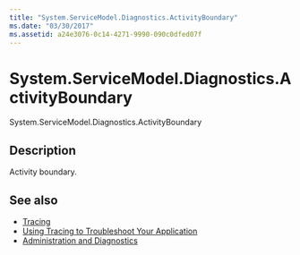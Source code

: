 ```yaml
---
title: "System.ServiceModel.Diagnostics.ActivityBoundary"
ms.date: "03/30/2017"
ms.assetid: a24e3076-0c14-4271-9990-090c0dfed07f
---
```

# System.ServiceModel.Diagnostics.ActivityBoundary
System.ServiceModel.Diagnostics.ActivityBoundary  
  
## Description  
 Activity boundary.  
  
## See also

- [Tracing](index.md)
- [Using Tracing to Troubleshoot Your Application](using-tracing-to-troubleshoot-your-application.md)
- [Administration and Diagnostics](../index.md)

